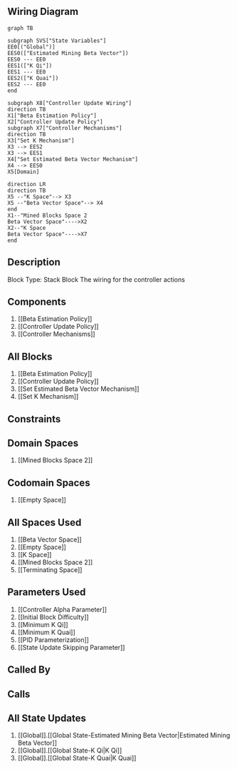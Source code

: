 ## Wiring Diagram

```mermaid
graph TB

subgraph SVS["State Variables"]
EE0[("Global")]
EES0(["Estimated Mining Beta Vector"])
EES0 --- EE0
EES1(["K Qi"])
EES1 --- EE0
EES2(["K Quai"])
EES2 --- EE0
end

subgraph X8["Controller Update Wiring"]
direction TB
X1["Beta Estimation Policy"]
X2["Controller Update Policy"]
subgraph X7["Controller Mechanisms"]
direction TB
X3["Set K Mechanism"]
X3 --> EES2
X3 --> EES1
X4["Set Estimated Beta Vector Mechanism"]
X4 --> EES0
X5[Domain]

direction LR
direction TB
X5 --"K Space"--> X3
X5 --"Beta Vector Space"--> X4
end
X1--"Mined Blocks Space 2
Beta Vector Space"---->X2
X2--"K Space
Beta Vector Space"---->X7
end
```

## Description

Block Type: Stack Block
The wiring for the controller actions
## Components
1. [[Beta Estimation Policy]]
2. [[Controller Update Policy]]
3. [[Controller Mechanisms]]

## All Blocks
1. [[Beta Estimation Policy]]
2. [[Controller Update Policy]]
3. [[Set Estimated Beta Vector Mechanism]]
4. [[Set K Mechanism]]

## Constraints

## Domain Spaces
1. [[Mined Blocks Space 2]]

## Codomain Spaces
1. [[Empty Space]]

## All Spaces Used
1. [[Beta Vector Space]]
2. [[Empty Space]]
3. [[K Space]]
4. [[Mined Blocks Space 2]]
5. [[Terminating Space]]

## Parameters Used
1. [[Controller Alpha Parameter]]
2. [[Initial Block Difficulty]]
3. [[Minimum K Qi]]
4. [[Minimum K Quai]]
5. [[PID Parameterization]]
6. [[State Update Skipping Parameter]]

## Called By

## Calls

## All State Updates
1. [[Global]].[[Global State-Estimated Mining Beta Vector|Estimated Mining Beta Vector]]
2. [[Global]].[[Global State-K Qi|K Qi]]
3. [[Global]].[[Global State-K Quai|K Quai]]

